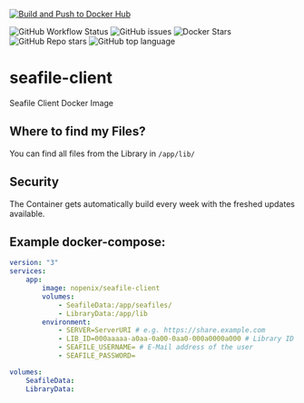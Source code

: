 [![Build and Push to Docker Hub](https://github.com/onezero1010101/seafile-client/actions/workflows/Build%20and%20Push%20to%20Docker%20Hub%20Weekly.yml/badge.svg)](https://github.com/onezero1010101/seafile-client/actions/workflows/Build%20and%20Push%20to%20Docker%20Hub%20Weekly.yml)

![GitHub Workflow Status](https://img.shields.io/github/actions/workflow/status/onezero1010101/seafile-client/Build%20and%20Push%20to%20Docker%20Hub%20Weekly.yml?label=Build%20and%20Push%20to%20Docker%20Hub)
![GitHub issues](https://img.shields.io/github/issues-raw/onezero1010101/seafile-client)
![Docker Stars](https://img.shields.io/docker/stars/onezero1010101/seafile-client)
![GitHub Repo stars](https://img.shields.io/github/stars/onezero1010101/seafile-client?label=GitHub%20Stars)
![GitHub top language](https://img.shields.io/github/languages/top/onezero1010101/seafile-client)

# seafile-client
Seafile Client Docker Image

## Where to find my Files?
You can find all files from the Library in ```/app/lib/```

## Security
The Container gets automatically build every week with the freshed updates available. 

## Example docker-compose:
```yml
version: "3"
services:
    app:
        image: nopenix/seafile-client
        volumes:
            - SeafileData:/app/seafiles/
            - LibraryData:/app/lib
        environment:
            - SERVER=ServerURI # e.g. https://share.example.com
            - LIB_ID=000aaaaa-a0aa-0a00-0aa0-000a0000a000 # Library ID
            - SEAFILE_USERNAME= # E-Mail address of the user
            - SEAFILE_PASSWORD=

volumes:
    SeafileData:
    LibraryData:

```
